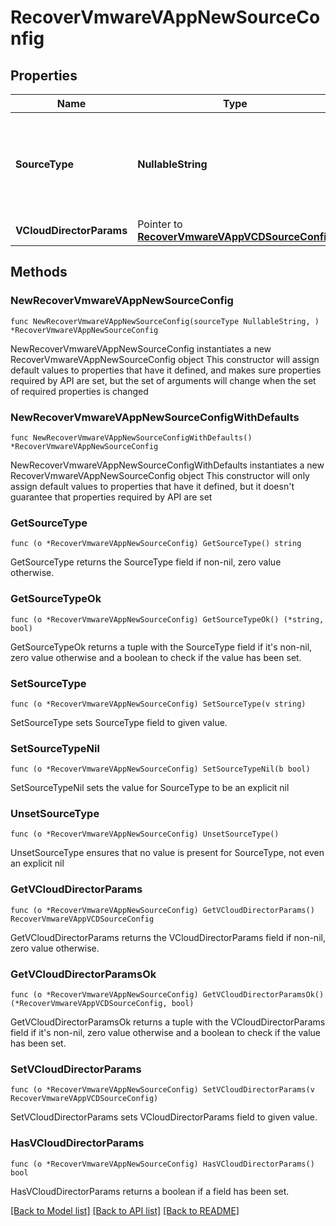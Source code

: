 # RecoverVmwareVAppNewSourceConfig

## Properties

Name | Type | Description | Notes
------------ | ------------- | ------------- | -------------
**SourceType** | **NullableString** | Specifies the type of VMware source to which the VMs are being restored. | 
**VCloudDirectorParams** | Pointer to [**RecoverVmwareVAppVCDSourceConfig**](RecoverVmwareVAppVCDSourceConfig.md) |  | [optional] 

## Methods

### NewRecoverVmwareVAppNewSourceConfig

`func NewRecoverVmwareVAppNewSourceConfig(sourceType NullableString, ) *RecoverVmwareVAppNewSourceConfig`

NewRecoverVmwareVAppNewSourceConfig instantiates a new RecoverVmwareVAppNewSourceConfig object
This constructor will assign default values to properties that have it defined,
and makes sure properties required by API are set, but the set of arguments
will change when the set of required properties is changed

### NewRecoverVmwareVAppNewSourceConfigWithDefaults

`func NewRecoverVmwareVAppNewSourceConfigWithDefaults() *RecoverVmwareVAppNewSourceConfig`

NewRecoverVmwareVAppNewSourceConfigWithDefaults instantiates a new RecoverVmwareVAppNewSourceConfig object
This constructor will only assign default values to properties that have it defined,
but it doesn't guarantee that properties required by API are set

### GetSourceType

`func (o *RecoverVmwareVAppNewSourceConfig) GetSourceType() string`

GetSourceType returns the SourceType field if non-nil, zero value otherwise.

### GetSourceTypeOk

`func (o *RecoverVmwareVAppNewSourceConfig) GetSourceTypeOk() (*string, bool)`

GetSourceTypeOk returns a tuple with the SourceType field if it's non-nil, zero value otherwise
and a boolean to check if the value has been set.

### SetSourceType

`func (o *RecoverVmwareVAppNewSourceConfig) SetSourceType(v string)`

SetSourceType sets SourceType field to given value.


### SetSourceTypeNil

`func (o *RecoverVmwareVAppNewSourceConfig) SetSourceTypeNil(b bool)`

 SetSourceTypeNil sets the value for SourceType to be an explicit nil

### UnsetSourceType
`func (o *RecoverVmwareVAppNewSourceConfig) UnsetSourceType()`

UnsetSourceType ensures that no value is present for SourceType, not even an explicit nil
### GetVCloudDirectorParams

`func (o *RecoverVmwareVAppNewSourceConfig) GetVCloudDirectorParams() RecoverVmwareVAppVCDSourceConfig`

GetVCloudDirectorParams returns the VCloudDirectorParams field if non-nil, zero value otherwise.

### GetVCloudDirectorParamsOk

`func (o *RecoverVmwareVAppNewSourceConfig) GetVCloudDirectorParamsOk() (*RecoverVmwareVAppVCDSourceConfig, bool)`

GetVCloudDirectorParamsOk returns a tuple with the VCloudDirectorParams field if it's non-nil, zero value otherwise
and a boolean to check if the value has been set.

### SetVCloudDirectorParams

`func (o *RecoverVmwareVAppNewSourceConfig) SetVCloudDirectorParams(v RecoverVmwareVAppVCDSourceConfig)`

SetVCloudDirectorParams sets VCloudDirectorParams field to given value.

### HasVCloudDirectorParams

`func (o *RecoverVmwareVAppNewSourceConfig) HasVCloudDirectorParams() bool`

HasVCloudDirectorParams returns a boolean if a field has been set.


[[Back to Model list]](../README.md#documentation-for-models) [[Back to API list]](../README.md#documentation-for-api-endpoints) [[Back to README]](../README.md)


